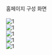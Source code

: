 홈페이지 구성 화면<br><br>
<img src="https://github.com/2Swon/web_practice/blob/main/howLOLwell/img/1.png" alt="1" style="max-width: 100%;"><br>
<img src="https://github.com/2Swon/web_practice/blob/main/howLOLwell/img/2.png" alt="1" style="max-width: 100%;"><br>
<img src="https://github.com/2Swon/web_practice/blob/main/howLOLwell/img/3.png" alt="1" style="max-width: 100%;"><br>
<img src="https://github.com/2Swon/web_practice/blob/main/howLOLwell/img/4.png" alt="1" style="max-width: 100%;"><br>
<img src="https://github.com/2Swon/web_practice/blob/main/howLOLwell/img/5.png" alt="1" style="max-width: 100%;">
